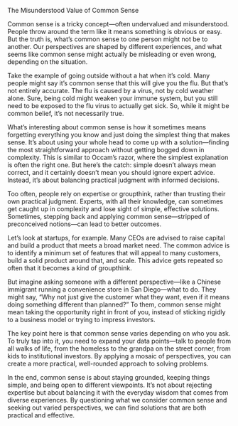 

The Misunderstood Value of Common Sense

Common sense is a tricky concept—often undervalued and misunderstood. People throw around the term like it means something is obvious or easy. But the truth is, what’s common sense to one person might not be to another. Our perspectives are shaped by different experiences, and what seems like common sense might actually be misleading or even wrong, depending on the situation.

Take the example of going outside without a hat when it’s cold. Many people might say it’s common sense that this will give you the flu. But that’s not entirely accurate. The flu is caused by a virus, not by cold weather alone. Sure, being cold might weaken your immune system, but you still need to be exposed to the flu virus to actually get sick. So, while it might be common belief, it’s not necessarily true.

What’s interesting about common sense is how it sometimes means forgetting everything you know and just doing the simplest thing that makes sense. It’s about using your whole head to come up with a solution—finding the most straightforward approach without getting bogged down in complexity. This is similar to Occam’s razor, where the simplest explanation is often the right one. But here’s the catch: simple doesn’t always mean correct, and it certainly doesn’t mean you should ignore expert advice. Instead, it’s about balancing practical judgment with informed decisions.

Too often, people rely on expertise or groupthink, rather than trusting their own practical judgment. Experts, with all their knowledge, can sometimes get caught up in complexity and lose sight of simple, effective solutions. Sometimes, stepping back and applying common sense—stripped of preconceived notions—can lead to better outcomes.

Let’s look at startups, for example. Many CEOs are advised to raise capital and build a product that meets a broad market need. The common advice is to identify a minimum set of features that will appeal to many customers, build a solid product around that, and scale. This advice gets repeated so often that it becomes a kind of groupthink.

But imagine asking someone with a different perspective—like a Chinese immigrant running a convenience store in San Diego—what to do. They might say, “Why not just give the customer what they want, even if it means doing something different than planned?” To them, common sense might mean taking the opportunity right in front of you, instead of sticking rigidly to a business model or trying to impress investors.

The key point here is that common sense varies depending on who you ask. To truly tap into it, you need to expand your data points—talk to people from all walks of life, from the homeless to the grandpa on the street corner, from kids to institutional investors. By applying a mosaic of perspectives, you can create a more practical, well-rounded approach to solving problems.

In the end, common sense is about staying grounded, keeping things simple, and being open to different viewpoints. It’s not about rejecting expertise but about balancing it with the everyday wisdom that comes from diverse experiences. By questioning what we consider common sense and seeking out varied perspectives, we can find solutions that are both practical and effective.
